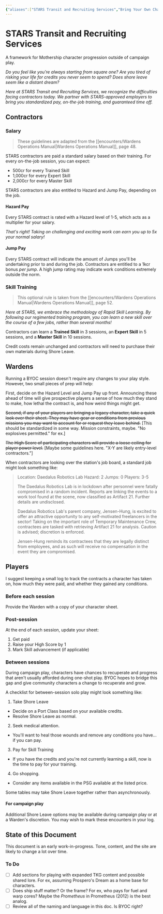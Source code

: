 ```yaml
---
{"aliases":["STARS Transit and Recruiting Services","Bring Your Own Character","BYOC"],"date-created":"2023-08-01T19:15","date-modified":"2023-12-07T21:08","dg-publish":true,"tags":["mosh"],"title":"STARS Transit and Recruiting Services","dg-path":"mothership/BYOC.md","permalink":"/mothership/byoc/","dgPassFrontmatter":true}
---
```



# STARS Transit and Recruiting Services

A framework for Mothership character progression outside of campaign play.

*Do you feel like you're always starting from square one? Are you tired of risking your life for credits you never seem to spend? Does shore leave seem like a distant dream?*

*Here at STARS Transit and Recruiting Services, we recognize the difficulties facing contractors today. We partner with STARS-approved employers to bring you standardized pay, on-the-job training, and guaranteed time off.*

## Contractors

### Salary

> These guidelines are adapted from the [[encounters/Wardens Operations Manual\|Wardens Operations Manual]], page 48.

STARS contractors are paid a standard salary based on their training. For every on-the-job session, you can expect:

- 500cr for every Trained Skill
- 1,000cr for every Expert Skill
- 2,000cr for every Master Skill

STARS contractors are also entitled to Hazard and Jump Pay, depending on the job. 

#### Hazard Pay

Every STARS contract is rated with a Hazard level of 1-5, which acts as a multiplier for your salary. 

*That's right! Taking on challenging and exciting work can earn you up to 5x your normal salary!*

#### Jump Pay

Every STARS contract will indicate the amount of Jumps you'll be undertaking prior to and during the job. Contractors are entitled to a 1kcr bonus _per jump_. A high jump rating may indicate work conditions extremely outside the norm.

### Skill Training

> This optional rule is taken from the [[encounters/Wardens Operations Manual\|Wardens Operations Manual]], page 52.

*Here at STARS, we embrace the methodology of Rapid Skill Learning. By following our regimented training program, you can learn a new skill over the course of a few jobs, rather than several months!*

Contractors can learn a **Trained Skill** in 3 sessions, an **Expert Skill** in 5 sessions, and a **Master Skill** in 10 sessions. 

Credit costs remain unchanged and contractors will need to purchase their own materials during Shore Leave.

## Wardens

Running a BYOC session doesn't require any changes to your play style. However, two small pieces of prep will help:

First, decide on the Hazard Level and Jump Pay up front. Announcing these ahead of time will give prospective players a sense of how much they stand to make, how lethal the contract is, and how weird things might get.

~~Second, if any of your players are bringing a legacy character, take a quick look over their sheet. They may have gear or conditions from previous missions you may want to account for or request they leave behind.~~ [This should be standardized in some way. Mission constraints, maybe. "No explosives permitted." for ex.]

~~The High Score of participating characters will provide a loose ceiling for player power level.~~ [Maybe some guidelines here. "X-Y are likely entry-level contractors."]

When contractors are looking over the station's job board, a standard job might look something like:

> Location: Daedalus Robotics Lab
> Hazard: 2
> Jumps: 0
> Players: 3-5
> 
> The Daedalus Robotics Lab is in lockdown after personnel were fatally compromised in a random incident. Reports are linking the events to a work tool found at the scene, now classified as Artifact 21. Further details are undisclosed.
> 
> Daedalus Robotics Lab's parent company, Jensen-Hung, is excited to offer an attractive opportunity to any self-motivated freelancers in the sector! Taking on the important role of Temporary Maintenance Crew, contractees are tasked with retrieving Artifact 21 for analysis. Caution is advised; discretion is enforced.
> 
> Jensen-Hung reminds its contractees that they are legally distinct from employees, and as such will receive no compensation in the event they are compromised.

## Players

I suggest keeping a small log to track the contracts a character has taken on, how much they were paid, and whether they gained any conditions.

### Before each session

Provide the Warden with a copy of your character sheet.

### Post-session

At the end of each session, update your sheet:

1. Get paid
2. Raise your High Score by 1
3. Mark Skill advancement (if applicable)

### Between sessions

During campaign play, characters have chances to recuperate and progress that aren't usually afforded during one-shot play. BYOC hopes to bridge this gap and give community characters a change to recuperate and grow.

A checklist for between-session solo play might look something like:

1. Take Shore Leave
  - Decide on a Port Class based on your available credits.
  - Resolve Shore Leave as normal.
2. Seek medical attention.
  - You'll want to heal those wounds and remove any conditions you have... if you can pay.
3. Pay for Skill Training
  - If you have the credits and you're not currently learning a skill, now is the time to pay for your training.
4. Go shopping.
  - Consider any items available in the PSG available at the listed price.

Some tables may take Shore Leave together rather than asynchronously.

#### For campaign play

Additional Shore Leave options may be available during campaign play or at a Warden's discretion. You may wish to mark these encounters in your log.
  

## State of this Document

This document is an early work-in-progress. Tone, content, and the site are likely to change a lot over time. 

### To Do

- [ ] Add sections for playing with expanded TKG content and possible shared lore. For ex, assuming Prospero's Dream as a home base for characters.
- [ ] Does ship stuff matter? Or the frame? For ex, who pays for fuel and warp cores? Maybe the _Prometheus_ in Prometheus (2012) is the best analog.
- [ ] Review all of the naming and language in this doc. Is BYOC right?
